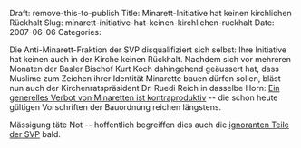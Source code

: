 Draft: remove-this-to-publish
Title: Minarett-Initiative hat keinen kirchlichen Rückhalt
Slug: minarett-initiative-hat-keinen-kirchlichen-ruckhalt
Date: 2007-06-06
Categories:

Die Anti-Minarett-Fraktion der SVP disqualifiziert sich selbst: Ihre Initiative hat keinen auch in der Kirche keinen Rückhalt. Nachdem sich vor mehreren Monaten der Basler Bischof Kurt Koch dahingehend geäussert hat, dass Muslime zum Zeichen ihrer Identität Minarette bauen dürfen sollen, bläst nun auch der Kirchenratspräsident Dr. Ruedi Reich in dasselbe Horn: [Ein generelles Verbot von Minaretten ist kontraproduktiv](http://www.blick.ch/news/schweiz/artikel64134) -- die schon heute gültigen Vorschriften der Bauordnung reichen längstens.

Mässigung täte Not -- hoffentlich begreiffen dies auch die [ignoranten Teile der SVP](http://spinlock.ch/blog/2007/05/20/ignorante-minarett-gegner/) bald.
